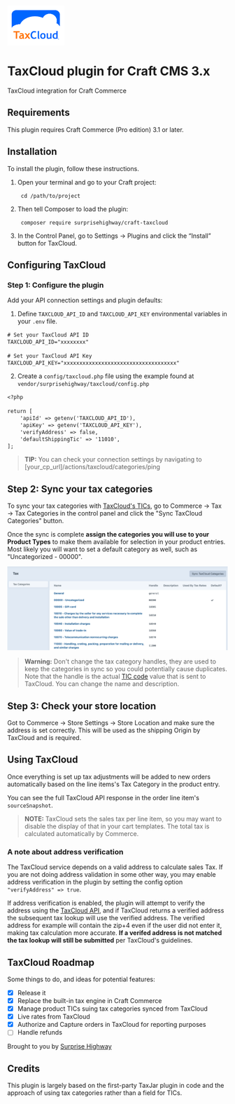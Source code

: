 <img src="resources/img/plugin-logo.png" width="130" height="90" alt="TaxCloud logo">

# TaxCloud plugin for Craft CMS 3.x

TaxCloud integration for Craft Commerce

## Requirements

This plugin requires Craft Commerce (Pro edition) 3.1 or later.

## Installation

To install the plugin, follow these instructions.

1. Open your terminal and go to your Craft project:

        cd /path/to/project

2. Then tell Composer to load the plugin:

        composer require surprisehighway/craft-taxcloud

3. In the Control Panel, go to Settings → Plugins and click the “Install” button for TaxCloud.


## Configuring TaxCloud

### Step 1: Configure the plugin

Add your API connection settings and plugin defaults:

1. Define `TAXCLOUD_API_ID` and `TAXCLOUD_API_KEY` environmental variables in your `.env` file.

```
# Set your TaxCloud API ID
TAXCLOUD_API_ID="xxxxxxxx"

# Set your TaxCloud API Key
TAXCLOUD_API_KEY="xxxxxxxxxxxxxxxxxxxxxxxxxxxxxxxxxxxx"

```

2. Create a `config/taxcloud.php` file using the example found at `vendor/surprisehighway/taxcloud/config.php`

```
<?php

return [
	'apiId' => getenv('TAXCLOUD_API_ID'),
	'apiKey' => getenv('TAXCLOUD_API_KEY'),
	'verifyAddress' => false,
	'defaultShippingTic' => '11010',
];
```

> **TIP:** You can check your connection settings by navigating to [your_cp_url]/actions/taxcloud/categories/ping

## Step 2: Sync your tax categories

To sync your tax categories with [TaxCloud's TICs](https://taxcloud.com/TIC), go to Commerce → Tax → Tax Categories in the control panel and click the "Sync TaxCloud Categories" button.

Once the sync is complete **assign the categories you will use to your Product Types** to make them available for selection in your product entries. Most likely you will want to set a default category as well, such as "Uncategorized - 00000".

![Screenshot](resources/img/tax-categories.png)

> **Warning:** Don't change the tax category handles, they are used to keep the categories in sync so you could potentially cause duplicates. Note that the handle is the actual [TIC code](https://taxcloud.com/TIC) value that is sent to TaxCloud. You can change the name and description. 

## Step 3: Check your store location

Got to Commerce → Store Settings → Store Location and make sure the address is set correctly. This will be used as the shipping Origin by TaxCloud and is required.


## Using TaxCloud

Once everything is set up tax adjustments will be added to new orders automatically based on the line items's Tax Category in the product entry.

You can see the full TaxCloud API response in the order line item's `sourceSnapshot`.

> **NOTE:** TaxCloud sets the sales tax per line item, so you may want to disable the display of that in your cart templates. The total tax is calculated automatically by Commerce.

### A note about address verification

The TaxCloud service depends on a valid address to calculate sales Tax. If you are not doing address validation in some other way, you may enable address verification in the plugin by setting the config option `"verifyAddress" => true`.

If address verification is enabled, the plugin will attempt to verify the address using the [TaxCloud API](https://dev.taxcloud.com/taxcloud/guides/2%20Verify%20an%20Address), and if TaxCloud returns a verified address the subsequent tax lookup will use the verified address. The verified address for example will contain the zip+4 even if the user did not enter it, making tax calculation more accurate. **If a verifed address is not matched the tax lookup will still be submitted** per TaxCloud's guidelines.

## TaxCloud Roadmap

Some things to do, and ideas for potential features:

- [x] Release it
- [x] Replace the built-in tax engine in Craft Commerce
- [x] Manage product TICs suing tax categories synced from TaxCloud
- [x] Live rates from TaxCloud
- [x] Authorize and Capture orders in TaxCloud for reporting purposes
- [ ] Handle refunds

Brought to you by [Surprise Highway](https://surprisehighway.com)

## Credits

This plugin is largely based on the first-party TaxJar plugin in code and the approach of using tax categories rather than a field for TICs.

